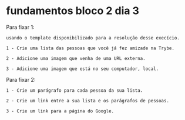 # fundamentos bloco 2 dia 3

Para fixar 1:

    usando o template disponibilizado para a resolução desse execício.

    1 - Crie uma lista das pessoas que você já fez amizade na Trybe.

    2 - Adicione uma imagem que venha de uma URL externa.

    3 - Adicione uma imagem que está no seu computador, local.

Para fixar 2:

    1 - Crie um parágrafo para cada pessoa da sua lista.

    2 - Crie um link entre a sua lista e os parágrafos de pessoas.
    
    3 - Crie um link para a página do Google.